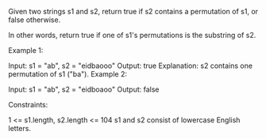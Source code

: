 Given two strings s1 and s2, return true if s2 contains a 
permutation
 of s1, or false otherwise.

In other words, return true if one of s1's permutations is the substring of s2.

 

Example 1:

Input: s1 = "ab", s2 = "eidbaooo"
Output: true
Explanation: s2 contains one permutation of s1 ("ba").
Example 2:

Input: s1 = "ab", s2 = "eidboaoo"
Output: false
 

Constraints:

1 <= s1.length, s2.length <= 104
s1 and s2 consist of lowercase English letters.